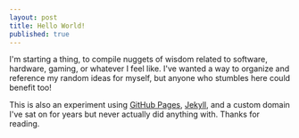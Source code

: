 ```yaml
---
layout: post
title: Hello World!
published: true
---
```


I'm starting a thing, to compile nuggets of wisdom related to software, hardware, gaming, or whatever I feel like. I've wanted a way to organize and reference my random ideas for myself, but anyone who stumbles here could benefit too!

This is also an experiment using [GitHub Pages](https://pages.github.com/), [Jekyll](https://jekyllrb.com/), and a custom domain I've sat on for years but never actually did anything with. Thanks for reading.